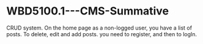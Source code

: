 # WBD5100.1---CMS-Summative
CRUD system.
On the home page as a non-logged user, you have a list of posts. 
To delete, edit and add posts. you need to register, and then to logIn.
